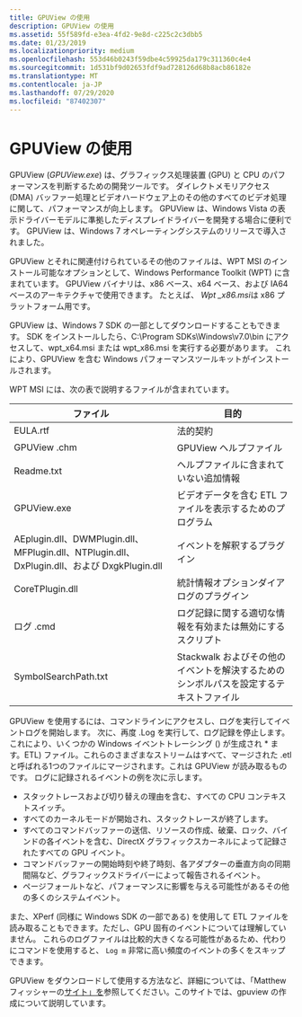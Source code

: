 ```yaml
---
title: GPUView の使用
description: GPUView の使用
ms.assetid: 55f589fd-e3ea-4fd2-9e8d-c225c2c3dbb5
ms.date: 01/23/2019
ms.localizationpriority: medium
ms.openlocfilehash: 553d46b0243f59dbe4c59925da179c311360c4e4
ms.sourcegitcommit: 1d531bf9d02653fdf9ad728126d68b8acb86182e
ms.translationtype: MT
ms.contentlocale: ja-JP
ms.lasthandoff: 07/29/2020
ms.locfileid: "87402307"
---
```

# <a name="using-gpuview"></a>GPUView の使用

GPUView (*GPUView.exe*) は、グラフィックス処理装置 (GPU) と CPU のパフォーマンスを判断するための開発ツールです。 ダイレクトメモリアクセス (DMA) バッファー処理とビデオハードウェア上のその他のすべてのビデオ処理に関して、パフォーマンスが向上します。 GPUView は、Windows Vista の表示ドライバーモデルに準拠したディスプレイドライバーを開発する場合に便利です。 GPUView は、Windows 7 オペレーティングシステムのリリースで導入されました。

GPUView とそれに関連付けられているその他のファイルは、WPT MSI のインストール可能なオプションとして、Windows Performance Toolkit (WPT) に含まれています。 GPUView バイナリは、x86 ベース、x64 ベース、および IA64 ベースのアーキテクチャで使用できます。 たとえば、 *Wpt \_x86.msi*は x86 プラットフォーム用です。 

GPUView は、Windows 7 SDK の一部としてダウンロードすることもできます。 SDK をインストールしたら、C:\Program SDKs\Windows\v7.0\bin にアクセスして、wpt_x64.msi または wpt_x86.msi を実行する必要があります。 これにより、GPUView を含む Windows パフォーマンスツールキットがインストールされます。 

WPT MSI には、次の表で説明するファイルが含まれています。

|ファイル|目的|
|----|----|
|EULA.rtf|法的契約|
|GPUView .chm|GPUView ヘルプファイル|
|Readme.txt|ヘルプファイルに含まれていない追加情報|
|GPUView.exe|ビデオデータを含む ETL ファイルを表示するためのプログラム|
|AEplugin.dll、DWMPlugin.dll、MFPlugin.dll、NTPlugin.dll、DxPlugin.dll、および DxgkPlugin.dll|イベントを解釈するプラグイン|
|CoreTPlugin.dll|統計情報オプションダイアログのプラグイン|
|ログ .cmd|ログ記録に関する適切な情報を有効または無効にするスクリプト|
|SymbolSearchPath.txt|Stackwalk およびその他のイベントを解決するためのシンボルパスを設定するテキストファイル|

GPUView を使用するには、コマンドラインにアクセスし、ログを実行してイベントログを開始します。 次に、再度 .Log を実行して、ログ記録を停止します。 これにより、いくつかの Windows イベントトレーシング () が生成され \* ます。ETL) ファイル。これらのさまざまなストリームはすべて、マージされた .etl と呼ばれる1つのファイルにマージされます。これは GPUView が読み取るものです。 ログに記録されるイベントの例を次に示します。

* スタックトレースおよび切り替えの理由を含む、すべての CPU コンテキストスイッチ。
* すべてのカーネルモードが開始され、スタックトレースが終了します。
* すべてのコマンドバッファーの送信、リソースの作成、破棄、ロック、バインドの各イベントを含む、DirectX グラフィックスカーネルによって記録されたすべての GPU イベント。
* コマンドバッファーの開始時刻や終了時刻、各アダプターの垂直方向の同期間隔など、グラフィックスドライバーによって報告されるイベント。
* ページフォールトなど、パフォーマンスに影響を与える可能性があるその他の多くのシステムイベント。

また、XPerf (同様に Windows SDK の一部である) を使用して ETL ファイルを読み取ることもできます。ただし、GPU 固有のイベントについては理解していません。 これらのログファイルは比較的大きくなる可能性があるため、代わりにコマンドを使用すると、 `Log m` 非常に高い頻度のイベントの多くをスキップできます。

GPUView をダウンロードして使用する方法など、詳細については、「Matthew フィッシャーの[サイト」を](https://graphics.stanford.edu/~mdfisher/GPUView.html)参照してください。このサイトでは、gpuview の作成について説明しています。
